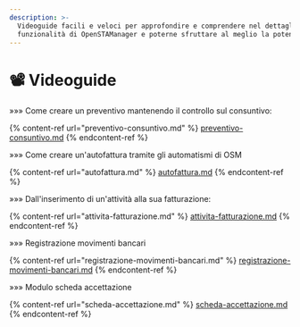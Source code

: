 ```yaml
---
description: >-
  Videoguide facili e veloci per approfondire e comprendere nel dettaglio le
  funzionalità di OpenSTAManager e poterne sfruttare al meglio la potenzialità
---
```


# 📽 Videoguide

»»» Come creare un preventivo mantenendo il controllo sul consuntivo:

{% content-ref url="preventivo-consuntivo.md" %}
[preventivo-consuntivo.md](preventivo-consuntivo.md)
{% endcontent-ref %}

»»» Come creare un'autofattura tramite gli automatismi di OSM

{% content-ref url="autofattura.md" %}
[autofattura.md](autofattura.md)
{% endcontent-ref %}

»»» Dall'inserimento di un'attività alla sua fatturazione:

{% content-ref url="attivita-fatturazione.md" %}
[attivita-fatturazione.md](attivita-fatturazione.md)
{% endcontent-ref %}

»»» Registrazione movimenti bancari

{% content-ref url="registrazione-movimenti-bancari.md" %}
[registrazione-movimenti-bancari.md](registrazione-movimenti-bancari.md)
{% endcontent-ref %}

»»» Modulo scheda accettazione

{% content-ref url="scheda-accettazione.md" %}
[scheda-accettazione.md](scheda-accettazione.md)
{% endcontent-ref %}
